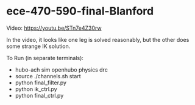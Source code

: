 # ece-470-590-final-Blanford

Video: https://youtu.be/STn7e4Z30rw

In the video, it looks like one leg is solved reasonably, but the other does some strange IK solution. 

To Run (in separate terminals):
* hubo-ach sim openhubo physics drc
* source ./channels.sh start
* python final_filter.py
* python ik_ctrl.py
* python final_ctrl.py
